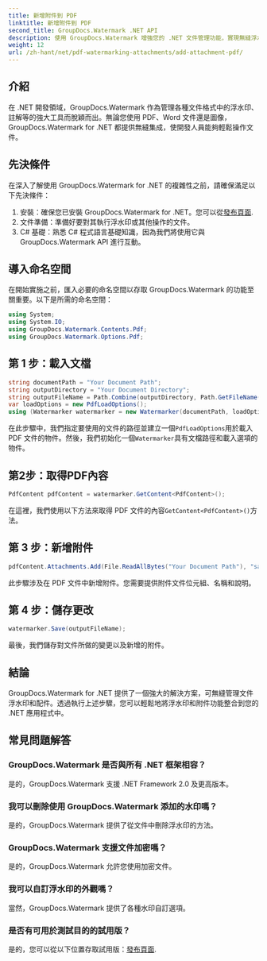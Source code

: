 ```yaml
---
title: 新增附件到 PDF
linktitle: 新增附件到 PDF
second_title: GroupDocs.Watermark .NET API
description: 使用 GroupDocs.Watermark 增強您的 .NET 文件管理功能，實現無縫浮水印和附件處理。
weight: 12
url: /zh-hant/net/pdf-watermarking-attachments/add-attachment-pdf/
---
```

## 介紹
在 .NET 開發領域，GroupDocs.Watermark 作為管理各種文件格式中的浮水印、註解等的強大工具而脫穎而出。無論您使用 PDF、Word 文件還是圖像，GroupDocs.Watermark for .NET 都提供無縫集成，使開發人員能夠輕鬆操作文件。
## 先決條件
在深入了解使用 GroupDocs.Watermark for .NET 的複雜性之前，請確保滿足以下先決條件：
1. 安裝：確保您已安裝 GroupDocs.Watermark for .NET。您可以從[發布頁面](https://releases.groupdocs.com/Watermark/net/).
2. 文件準備：準備好要對其執行浮水印或其他操作的文件。
3. C# 基礎：熟悉 C# 程式語言基礎知識，因為我們將使用它與 GroupDocs.Watermark API 進行互動。

## 導入命名空間
在開始實施之前，匯入必要的命名空間以存取 GroupDocs.Watermark 的功能至關重要。以下是所需的命名空間：
```csharp
using System;
using System.IO;
using GroupDocs.Watermark.Contents.Pdf;
using GroupDocs.Watermark.Options.Pdf;
```
## 第 1 步：載入文檔
```csharp
string documentPath = "Your Document Path";
string outputDirectory = "Your Document Directory";
string outputFileName = Path.Combine(outputDirectory, Path.GetFileName(documentPath));
var loadOptions = new PdfLoadOptions();
using (Watermarker watermarker = new Watermarker(documentPath, loadOptions))
```
在此步驟中，我們指定要使用的文件的路徑並建立一個`PdfLoadOptions`用於載入 PDF 文件的物件。然後，我們初始化一個`Watermarker`具有文檔路徑和載入選項的物件。
## 第2步：取得PDF內容
```csharp
PdfContent pdfContent = watermarker.GetContent<PdfContent>();
```
在這裡，我們使用以下方法來取得 PDF 文件的內容`GetContent<PdfContent>()`方法。
## 第 3 步：新增附件
```csharp
pdfContent.Attachments.Add(File.ReadAllBytes("Your Document Path"), "sample doc", "sample doc as attachment");
```
此步驟涉及在 PDF 文件中新增附件。您需要提供附件文件位元組、名稱和說明。
## 第 4 步：儲存更改
```csharp
watermarker.Save(outputFileName);
```
最後，我們儲存對文件所做的變更以及新增的附件。

## 結論
GroupDocs.Watermark for .NET 提供了一個強大的解決方案，可無縫管理文件浮水印和配件。透過執行上述步驟，您可以輕鬆地將浮水印和附件功能整合到您的 .NET 應用程式中。
## 常見問題解答
### GroupDocs.Watermark 是否與所有 .NET 框架相容？
是的，GroupDocs.Watermark 支援 .NET Framework 2.0 及更高版本。
### 我可以刪除使用 GroupDocs.Watermark 添加的水印嗎？
是的，GroupDocs.Watermark 提供了從文件中刪除浮水印的方法。
### GroupDocs.Watermark 支援文件加密嗎？
是的，GroupDocs.Watermark 允許您使用加密文件。
### 我可以自訂浮水印的外觀嗎？
當然，GroupDocs.Watermark 提供了各種水印自訂選項。
### 是否有可用於測試目的的試用版？
是的，您可以從以下位置存取試用版：[發布頁面](https://releases.groupdocs.com/).